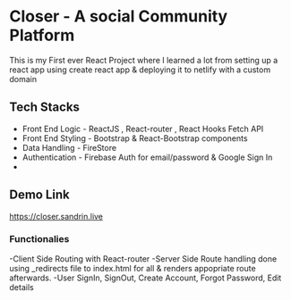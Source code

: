 # Closer - A social Community Platform

This is my First ever React Project where I learned a lot from setting up a react app using create react app & deploying it to netlify with a custom domain 

## Tech Stacks 

- Front End Logic - ReactJS , React-router , React Hooks Fetch API
- Front End Styling - Bootstrap & React-Bootstrap components
- Data Handling - FireStore
- Authentication - Firebase Auth for email/password & Google Sign In
-

## Demo Link 

https://closer.sandrin.live


### Functionalies 

-Client Side Routing with React-router
-Server Side Route handling done using _redirects file to index.html for all & renders appopriate route afterwards.
-User SignIn, SignOut, Create Account, Forgot Password, Edit details
